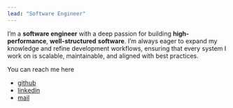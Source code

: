 ```yaml
---
lead: "Software Engineer"
---
```


I’m a __software engineer__ with a deep passion for building __high-performance__, __well-structured__ __software__. I’m always eager to expand my knowledge and refine development workflows, ensuring that every system I work on is scalable, maintainable, and aligned with best practices.

You can reach me here
* [github](https://github.com/gastonoterom)
* [linkedin](https://www.linkedin.com/in/gaston-otero/)
* [mail](mailto:mail@gastonotero.com)

